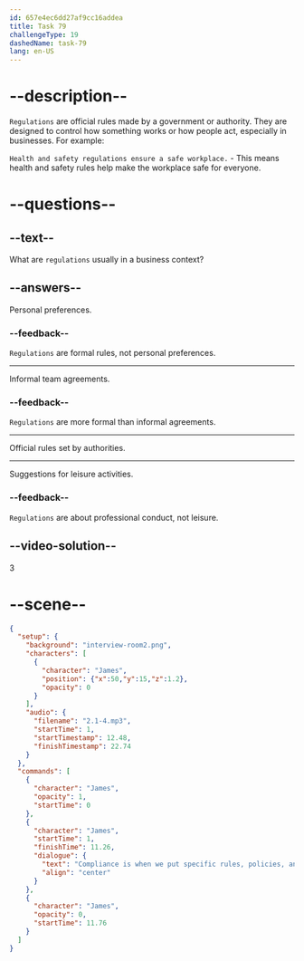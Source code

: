 ```yaml
---
id: 657e4ec6dd27af9cc16addea
title: Task 79
challengeType: 19
dashedName: task-79
lang: en-US
---
```


<!-- (audio) James: Compliance is when we put specific rules, policies, and regulations that are important to our industry into practice. It helps promote ethics at the workplace. -->

# --description--

`Regulations` are official rules made by a government or authority. They are designed to control how something works or how people act, especially in businesses. For example:

`Health and safety regulations ensure a safe workplace.` - This means health and safety rules help make the workplace safe for everyone.

# --questions--

## --text--

What are `regulations` usually in a business context?

## --answers--

Personal preferences.

### --feedback--

`Regulations` are formal rules, not personal preferences.

---

Informal team agreements.

### --feedback--

`Regulations` are more formal than informal agreements.

---

Official rules set by authorities.

---

Suggestions for leisure activities.

### --feedback--

`Regulations` are about professional conduct, not leisure.

## --video-solution--

3

# --scene--

```json
{
  "setup": {
    "background": "interview-room2.png",
    "characters": [
      {
        "character": "James",
        "position": {"x":50,"y":15,"z":1.2},
        "opacity": 0
      }
    ],
    "audio": {
      "filename": "2.1-4.mp3",
      "startTime": 1,
      "startTimestamp": 12.48,
      "finishTimestamp": 22.74
    }
  },
  "commands": [
    {
      "character": "James",
      "opacity": 1,
      "startTime": 0
    },
    {
      "character": "James",
      "startTime": 1,
      "finishTime": 11.26,
      "dialogue": {
        "text": "Compliance is when we put specific rules, policies, and regulations that are important to our industry into practice. It helps promote ethics at the workplace.",
        "align": "center"
      }
    },
    {
      "character": "James",
      "opacity": 0,
      "startTime": 11.76
    }
  ]
}
```
